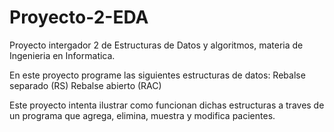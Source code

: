 # Proyecto-2-EDA

Proyecto intergador 2 de Estructuras de Datos y algoritmos, materia de Ingenieria en Informatica.

En este proyecto programe las siguientes estructuras de datos: 
  Rebalse separado (RS)
  Rebalse abierto (RAC)

Este proyecto intenta ilustrar como funcionan dichas estructuras a traves de un programa que agrega, elimina, muestra y modifica pacientes.
